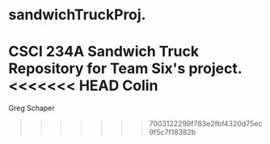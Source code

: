 # sandwichTruckProj.
CSCI 234A Sandwich Truck Repository for Team Six's project.
<<<<<<< HEAD
Colin
=======

Greg Schaper
>>>>>>> 7003122299f783e2fbf4320d75ec9f5c7f18382b

